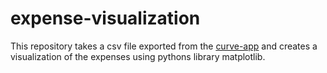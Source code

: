 # expense-visualization
This repository takes a csv file exported from the [curve-app](https://www.curve.com/en/) and creates a visualization of the expenses using pythons library matplotlib.
